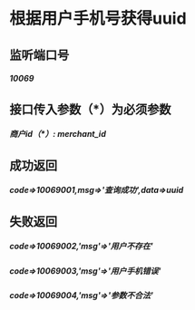 # 根据用户手机号获得uuid
## 监听端口号
##### *10069*
## 接口传入参数（*）为必须参数
##### **商户id（*）**: *merchant_id*
## 成功返回
##### **code=>10069001,msg=>'查询成功',data=>uuid**
## 失败返回
##### **code=>10069002,'msg'=>'用户不存在'**
##### **code=>10069003,'msg'=>'用户手机错误'**
##### **code=>10069004,'msg'=>'参数不合法'**



